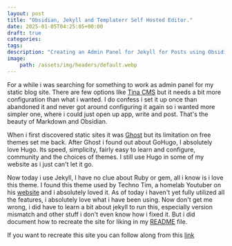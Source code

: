```yaml
---
layout: post
title: "Obsidian, Jekyll and Templaterr Self Hosted Editor."
date: 2025-01-05T04:25:05+00:00
draft: true
categories:
tags: 
description: "Creating an Admin Panel for Jekyll for Posts using Obsidian"
image:
	path: /assets/img/headers/default.webp
---
```


For a while i was searching for something to work as admin panel for my static blog site. There are few options like [Tina CMS](https://tina.io) but it needs a bit more configuration than what i wanted. I do confess i set it up once than abandoned it and never got around configuring it again so i wanted more simpler one, where i could just open up app, write and post. That's the beauty of Markdown and Obsidian.

When i first discovered static sites it was [Ghost](https://ghost.org) but its limitation on free themes set me back. After Ghost i found out about GoHugo, I absolutely love Hugo. Its speed, simplicity, fairly easy to learn and configure, community and the choices of themes. I still use Hugo in some of my website as i just can't let it go.

Now today i use Jekyll, I have no clue about Ruby or gem, all i know is i love this theme. I found this theme used by Techno Tim, a homelab Youtuber on his [website](https://technotim.live) and i absolutely loved it. As of today i haven't yet fully utilized all the features, i absolutely love what i have been using. Now don't get me wrong, i did have to learn a bit about jekyll to run this, especially version mismatch and other stuff i don't even know how i fixed it. But i did document how to recreate the site for liking in my [README](https://github.com/ghimireaacs/ghimireaacs.github.io) file. 

If you want to recreate this site you can follow along from this [link](https://github.com/ghimireaacs/ghimireaacs.github.io)

